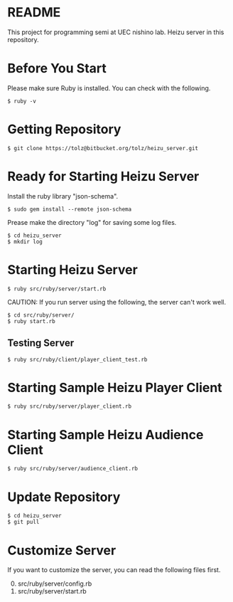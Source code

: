 # README #

This project for programming semi at UEC nishino lab.
Heizu server in this repository.

# Before You Start
Please make sure Ruby is installed.
You can check with the following.
```
$ ruby -v
```

# Getting Repository
```
$ git clone https://tolz@bitbucket.org/tolz/heizu_server.git
```

# Ready for Starting Heizu Server
Install the ruby library "json-schema".
```
$ sudo gem install --remote json-schema
```

Prease make the directory "log" for saving some log files. 
```
$ cd heizu_server
$ mkdir log
```


# Starting Heizu Server
```
$ ruby src/ruby/server/start.rb
```
CAUTION: If you run server using the following, the server can't work well.
```
$ cd src/ruby/server/
$ ruby start.rb
```
## Testing Server
```
$ ruby src/ruby/client/player_client_test.rb
```

# Starting Sample Heizu Player Client
```
$ ruby src/ruby/server/player_client.rb
```

# Starting Sample Heizu Audience Client
```
$ ruby src/ruby/server/audience_client.rb
```

# Update Repository
```
$ cd heizu_server
$ git pull
```

# Customize Server
If you want to customize the server, you can read the following files first.

0. src/ruby/server/config.rb
0. src/ruby/server/start.rb
